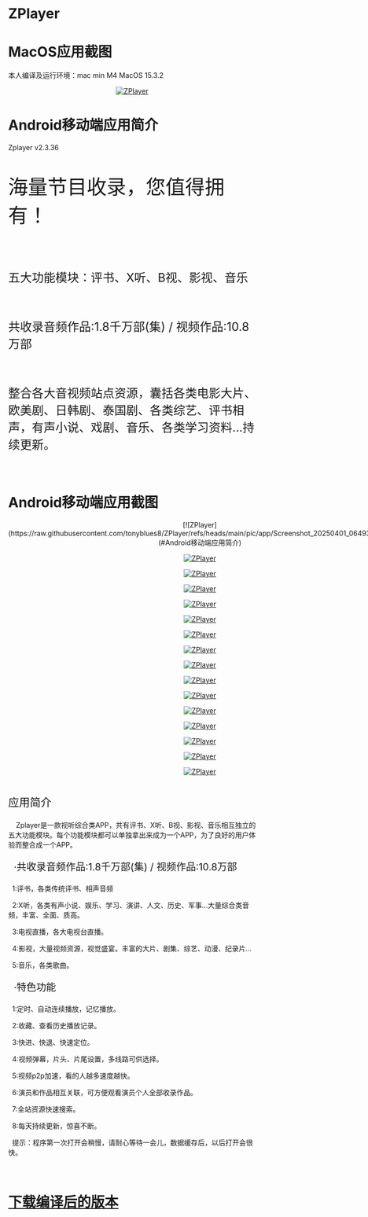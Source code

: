 # ZPlayer

# MacOS应用截图
本人编译及运行环境：mac min M4 MacOS 15.3.2
<div align="center">

[![ZPlayer](https://github.com/tonyblues8/ZPlayer/blob/main/pic/jp.png?raw=true)](#MacOS应用截图)

</div>


# Android移动端应用简介
Zplayer v2.3.36
<p style="font-size:2.5rem">海量节目收录，您值得拥有！</p><br>
<p style="font-size:1.5rem">五大功能模块：评书、X听、B视、影视、音乐</p><br>
<p style="font-size:1.5rem"> 共收录音频作品:1.8千万部(集) / 视频作品:10.8万部</p><br>
<p style="font-size:1.5rem">整合各大音视频站点资源，囊括各类电影大片、欧美剧、日韩剧、泰国剧、各类综艺、评书相声，有声小说、戏剧、音乐、各类学习资料...持续更新。</p><br>

# Android移动端应用截图
<div align="center" style="display:inline-block">
[![ZPlayer](https://raw.githubusercontent.com/tonyblues8/ZPlayer/refs/heads/main/pic/app/Screenshot_20250401_064935.jpg)](#Android移动端应用简介)

[![ZPlayer](https://raw.githubusercontent.com/tonyblues8/ZPlayer/refs/heads/main/pic/app/Screenshot_20250401_064852.jpg)](#Android移动端应用简介)

[![ZPlayer](https://raw.githubusercontent.com/tonyblues8/ZPlayer/refs/heads/main/pic/app/Screenshot_20250401_064947.jpg)](#Android移动端应用简介)

[![ZPlayer](https://raw.githubusercontent.com/tonyblues8/ZPlayer/refs/heads/main/pic/app/Screenshot_20250401_065003.jpg)](#Android移动端应用简介)

[![ZPlayer](https://raw.githubusercontent.com/tonyblues8/ZPlayer/refs/heads/main/pic/app/Screenshot_20250401_065118.jpg)](#Android移动端应用简介)

[![ZPlayer](https://raw.githubusercontent.com/tonyblues8/ZPlayer/refs/heads/main/pic/app/Screenshot_20250401_065130.jpg)](#Android移动端应用简介)

[![ZPlayer](https://raw.githubusercontent.com/tonyblues8/ZPlayer/refs/heads/main/pic/app/Screenshot_20250401_065146.jpg)](#Android移动端应用简介)

[![ZPlayer](https://raw.githubusercontent.com/tonyblues8/ZPlayer/refs/heads/main/pic/app/Screenshot_20250401_065242.jpg)](#Android移动端应用简介)

[![ZPlayer](https://raw.githubusercontent.com/tonyblues8/ZPlayer/refs/heads/main/pic/app/Screenshot_20250401_065302.jpg)](#Android移动端应用简介)

[![ZPlayer](https://raw.githubusercontent.com/tonyblues8/ZPlayer/refs/heads/main/pic/app/Screenshot_20250401_065336.jpg)](#Android移动端应用简介)

[![ZPlayer](https://raw.githubusercontent.com/tonyblues8/ZPlayer/refs/heads/main/pic/app/Screenshot_20250401_065431.jpg)](#Android移动端应用简介)

[![ZPlayer](https://raw.githubusercontent.com/tonyblues8/ZPlayer/refs/heads/main/pic/app/Screenshot_20250401_065445.jpg)](#Android移动端应用简介)

[![ZPlayer](https://raw.githubusercontent.com/tonyblues8/ZPlayer/refs/heads/main/pic/app/Screenshot_20250401_065509.jpg)](#Android移动端应用简介)

[![ZPlayer](https://raw.githubusercontent.com/tonyblues8/ZPlayer/refs/heads/main/pic/app/Screenshot_20250401_065551.jpg)](#Android移动端应用简介)

[![ZPlayer](https://raw.githubusercontent.com/tonyblues8/ZPlayer/refs/heads/main/pic/app/Screenshot_20250401_065705.jpg)](#Android移动端应用简介)

[![ZPlayer](https://raw.githubusercontent.com/tonyblues8/ZPlayer/refs/heads/main/pic/app/Screenshot_20250401_065720.jpg)](#Android移动端应用简介)

</div>
<div class="apk_left_title" style="text-align:left;">
 <p class="apk_left_title_nav" style="font-size:22px;">应用简介</p>
 <div class="apk_left_title_info">
  <p>&nbsp;&nbsp;&nbsp;&nbsp;Zplayer是一款视听综合类APP，共有评书、X听、B视、影视、音乐相互独立的五大功能模块。每个功能模块都可以单独拿出来成为一个APP，为了良好的用户体验而整合成一个APP。</p>
  <p style="font-size:20px;">&nbsp;&nbsp;&middot;共收录音频作品:1.8千万部(集) / 视频作品:10.8万部</p>
  <p>&nbsp;&nbsp;1:评书，各类传统评书、相声音频</p>
  <p>&nbsp;&nbsp;2:X听，各类有声小说、娱乐、学习、演讲、人文、历史、军事...大量综合类音频，丰富、全面、质高。</p>
  <p>&nbsp;&nbsp;3:电视直播，各大电视台直播。</p>
  <p>&nbsp;&nbsp;4:影视，大量视频资源，视觉盛宴。丰富的大片、剧集、综艺、动漫、纪录片...</p>
  <p>&nbsp;&nbsp;5:音乐，各类歌曲。</p>
  <p style="font-size:20px;">&nbsp;&nbsp;&middot;特色功能</p>
  <p>&nbsp;&nbsp;1:定时、自动连续播放，记忆播放。</p>
  <p>&nbsp;&nbsp;2:收藏、查看历史播放记录。</p>
  <p>&nbsp;&nbsp;3:快进、快退、快速定位。</p>
  <p>&nbsp;&nbsp;4:视频弹幕，片头、片尾设置，多线路可供选择。</p>
  <p>&nbsp;&nbsp;5:视频p2p加速，看的人越多速度越快。</p>
  <p>&nbsp;&nbsp;6:演员和作品相互关联，可方便观看演员个人全部收录作品。</p>
  <p>&nbsp;&nbsp;7:全站资源快速搜索。</p>
  <p>&nbsp;&nbsp;8:每天持续更新，惊喜不断。</p>
  <p>&nbsp;&nbsp;提示：程序第一次打开会稍慢，请耐心等待一会儿，数据缓存后，以后打开会很快。</p>
  <p><br /></p>
 </div>
</div>		

# <a href="https://github.com/tonyblues8/ZPlayer/releases">下载编译后的版本</a>


